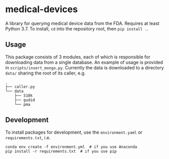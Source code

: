# medical-devices
A library for querying medical device data from the FDA. Requires at least Python 3.7.
To install, `cd` into the repository root, then `pip install .`.

## Usage
This package consists of 3 modules, each of which is responsible for downloading
data from a single database. An example of usage is provided in 
`scripts/insert_mongo.py`. Currently the data is downloaded to a directory
`data/` sharing the root of its caller, e.g.
```
.
├── caller.py
└── data
    ├── 510k
    ├── gudid
    └── pma
```

## Development
To install packages for development, use the `environment.yaml` or `requirements.txt`, i.e.
```
conda env create -f environment.yml  # if you use Anaconda
pip install -r requirements.txt  # if you use pip
```

